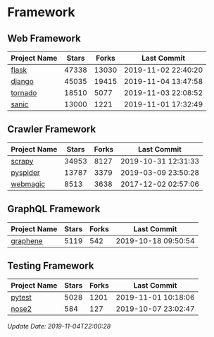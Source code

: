 # Framework

## Web Framework

| Project Name | Stars | Forks | Last Commit |
| ------------ | ----- | ----- | ----------- |
| [flask](https://github.com/pallets/flask) | 47338 | 13030 | 2019-11-02 22:40:20 |
| [django](https://github.com/django/django) | 45035 | 19415 | 2019-11-04 13:47:58 |
| [tornado](https://github.com/tornadoweb/tornado) | 18510 | 5077 | 2019-11-03 22:08:52 |
| [sanic](https://github.com/huge-success/sanic) | 13000 | 1221 | 2019-11-01 17:32:49 |

## Crawler Framework

| Project Name | Stars | Forks | Last Commit |
| ------------ | ----- | ----- | ----------- |
| [scrapy](https://github.com/scrapy/scrapy) | 34953 | 8127 | 2019-10-31 12:31:33 |
| [pyspider](https://github.com/binux/pyspider) | 13787 | 3379 | 2019-03-09 23:50:28 |
| [webmagic](https://github.com/code4craft/webmagic) | 8513 | 3638 | 2017-12-02 02:57:06 |

## GraphQL Framework

| Project Name | Stars | Forks | Last Commit |
| ------------ | ----- | ----- | ----------- |
| [graphene](https://github.com/graphql-python/graphene) | 5119 | 542 | 2019-10-18 09:50:54 |

## Testing Framework

| Project Name | Stars | Forks | Last Commit |
| ------------ | ----- | ----- | ----------- |
| [pytest](https://github.com/pytest-dev/pytest) | 5028 | 1201 | 2019-11-01 10:18:06 |
| [nose2](https://github.com/nose-devs/nose2) | 584 | 127 | 2019-10-07 23:02:47 |

*Update Date: 2019-11-04T22:00:28*
